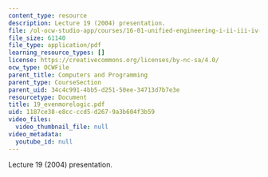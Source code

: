```yaml
---
content_type: resource
description: Lecture 19 (2004) presentation.
file: /ol-ocw-studio-app/courses/16-01-unified-engineering-i-ii-iii-iv-fall-2005-spring-2006/1187ce38e8ccccd5d2679a3b604f3b59_19_evenmorelogic.pdf
file_size: 61140
file_type: application/pdf
learning_resource_types: []
license: https://creativecommons.org/licenses/by-nc-sa/4.0/
ocw_type: OCWFile
parent_title: Computers and Programming
parent_type: CourseSection
parent_uid: 34c4c991-4bb5-d251-50ee-34713d7b7e3e
resourcetype: Document
title: 19_evenmorelogic.pdf
uid: 1187ce38-e8cc-ccd5-d267-9a3b604f3b59
video_files:
  video_thumbnail_file: null
video_metadata:
  youtube_id: null
---
```

Lecture 19 (2004) presentation.